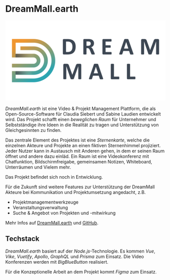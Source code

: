 # DreamMall.earth

![dreammall.earth](../images/projects/dreammall.png)

*DreamMall.earth* ist eine Video & Projekt Management Plattform, die als Open-Source-Software für Claudia Siebert und Sabine Laudien entwickelt wird. Das Projekt schafft einen *beweglichen Raum* für Unternehmer und Selbstständige ihre Ideen in die Realität zu tragen und Unterstützung von Gleichgesinnten zu finden.

Das zentrale Element des Projektes ist eine *Sternenkarte*, welche die einzelnen Akteure und Projekte an einen fiktiven Sternenhimmel projiziert. Jeder Nutzer kann in Austausch mit Anderen gehen, in dem er seinen Raum öffnet und andere dazu einläd. Ein Raum ist eine Videokonferenz mit Chatfunktion, Bildschirmfreigabe, gemeinsamen Notizen, Whiteboard, Unterräumen und Vielem mehr.

Das Projekt befindet sich noch in Entwicklung.

Für die Zukunft sind weitere Features zur Unterstützung der DreamMall Akteure bei Kommunikation und Projektumsetzung angedacht, z.B. 
- Projektmanagementwerkzeuge
- Veranstaltungsverwaltung
- Suche & Angebot von Projekten und -mitwirkung

Mehr Infos auf [DreamMall.earth](https://dreammall.earth) und [GitHub](https://github.com/dreammall-earth/dreammall.earth).

## Techstack

*DreamMall.earth* basiert auf der *Node.js*-Technologie. Es kommen *Vue*, *Vike*, *Vuetify*, *Apollo*, *GraphQL* und *Prisma* zum Einsatz. Die Video Konferenzen werden mit *BigBlueButton* realisiert.

Für die Konzeptionelle Arbeit an dem Projekt kommt *Figma* zum Einsatz.